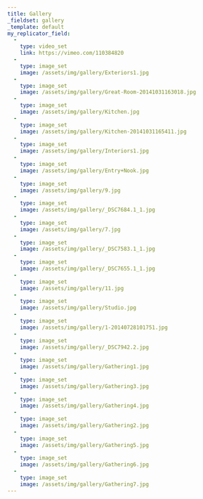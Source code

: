 ```yaml
---
title: Gallery
_fieldset: gallery
_template: default
my_replicator_field:
  - 
    type: video_set
    link: https://vimeo.com/110384820
  - 
    type: image_set
    image: /assets/img/gallery/Exteriors1.jpg
  - 
    type: image_set
    image: /assets/img/gallery/Great-Room-20141031163018.jpg
  - 
    type: image_set
    image: /assets/img/gallery/Kitchen.jpg
  - 
    type: image_set
    image: /assets/img/gallery/Kitchen-20141031165411.jpg
  - 
    type: image_set
    image: /assets/img/gallery/Interiors1.jpg
  - 
    type: image_set
    image: /assets/img/gallery/Entry+Nook.jpg
  - 
    type: image_set
    image: /assets/img/gallery/9.jpg
  - 
    type: image_set
    image: /assets/img/gallery/_DSC7684.1_1.jpg
  - 
    type: image_set
    image: /assets/img/gallery/7.jpg
  - 
    type: image_set
    image: /assets/img/gallery/_DSC7583.1_1.jpg
  - 
    type: image_set
    image: /assets/img/gallery/_DSC7655.1_1.jpg
  -
    type: image_set
    image: /assets/img/gallery/11.jpg
  - 
    type: image_set
    image: /assets/img/gallery/Studio.jpg
  - 
    type: image_set
    image: /assets/img/gallery/1-20140728101751.jpg
  - 
    type: image_set
    image: /assets/img/gallery/_DSC7942.2.jpg
  - 
    type: image_set
    image: /assets/img/gallery/Gathering1.jpg
  - 
    type: image_set
    image: /assets/img/gallery/Gathering3.jpg
  - 
    type: image_set
    image: /assets/img/gallery/Gathering4.jpg
  - 
    type: image_set
    image: /assets/img/gallery/Gathering2.jpg
  - 
    type: image_set
    image: /assets/img/gallery/Gathering5.jpg
  - 
    type: image_set
    image: /assets/img/gallery/Gathering6.jpg
  - 
    type: image_set
    image: /assets/img/gallery/Gathering7.jpg
---
```

 
